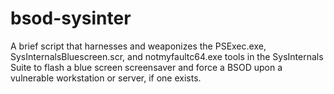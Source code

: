 # bsod-sysinter

A brief script that harnesses and weaponizes the PSExec.exe, SysInternalsBluescreen.scr, and notmyfaultc64.exe tools in the SysInternals Suite to flash a blue screen screensaver and force a BSOD upon a vulnerable workstation or server, if one exists.
